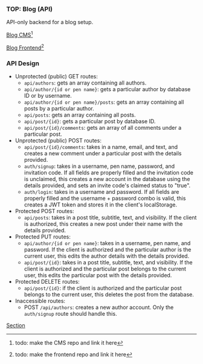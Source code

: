 ### TOP: Blog (API)
API-only backend for a blog setup.

[Blog CMS](#)[^1]

[Blog Frontend](#)[^2]

### API Design
- Unprotected (public) GET routes:
  - `api/authors`: gets an array containing all authors.
  - `api/author/{id or pen name}`: gets a particular author by database ID or by username.
  - `api/author/{id or pen name}/posts`: gets an array containing all posts by a particular author.
  - `api/posts`: gets an array containing all posts.
  - `api/post/{id}`: gets a particular post by database ID.
  - `api/post/{id}/comments`: gets an array of all comments under a particular post.
- Unprotected (public) POST routes:
  - `api/post/{id}/comments`: takes in a name, email, and text, and creates a new comment under a particular post with the details provided.
  - `auth/signup`: takes in a username, pen name, password, and invitation code. If all fields are properly filled and the invitation code is unclaimed, this creates a new account in the database using the details provided, and sets an invite code's claimed status to "true".
  - `auth/login`: takes in a username and password. If all fields are properly filled and the username + password combo is valid, this creates a JWT token and stores it in the client's localStorage.
- Protected POST routes:
  - `api/posts`: takes in a post title, subtitle, text, and visibility. If the client is authorized, this creates a new post under their name with the details provided.
- Protected PUT routes:
  - `api/author/{id or pen name}`: takes in a username, pen name, and password. If the client is authorized and the particular author is the current user, this edits the author details with the details provided.
  - `api/post/{id}`: takes in a post title, subtitle, text, and visibility. If the client is authorized and the particular post belongs to the current user, this edits the particular post with the details provided.
- Protected DELETE routes:
  - `api/post/{id}`: if the client is authorized and the particular post belongs to the current user, this deletes the post from the database.
- Inaccessible routes:
  - POST `/api/authors`: creates a new author account. Only the `auth/signup` route should handle this.

[Section](https://www.theodinproject.com/lessons/nodejs-blog-api)

[^1]: todo: make the CMS repo and link it here
[^2]: todo: make the frontend repo and link it here